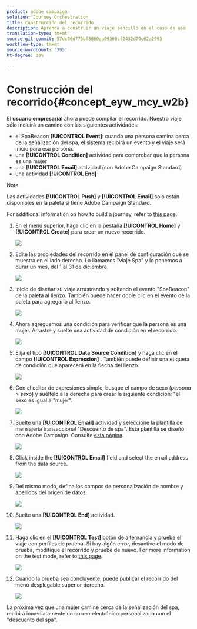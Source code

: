 ```yaml
---
product: adobe campaign
solution: Journey Orchestration
title: Construcción del recorrido
description: Aprenda a construir un viaje sencillo en el caso de uso
translation-type: tm+mt
source-git-commit: 57dc86d775bf8860aa09300cf2432d70c62a2993
workflow-type: tm+mt
source-wordcount: '395'
ht-degree: 38%

---
```



# Construcción del recorrido{#concept_eyw_mcy_w2b}

El **usuario empresarial** ahora puede compilar el recorrido. Nuestro viaje sólo incluirá un camino con las siguientes actividades:

* el SpaBeacon **[!UICONTROL Event]**: cuando una persona camina cerca de la señalización del spa, el sistema recibirá un evento y el viaje será inicio para esa persona.
* una **[!UICONTROL Condition]** actividad para comprobar que la persona es una mujer
* una **[!UICONTROL Email]** actividad (con Adobe Campaign Standard)
* una actividad **[!UICONTROL End]**

>[!NOTE]
>
>Las actividades **[!UICONTROL Push]** y **[!UICONTROL Email]** solo están disponibles en la paleta si tiene Adobe Campaign Standard.

For additional information on how to build a journey, refer to [this page](../building-journeys/journey.md).

1. En el menú superior, haga clic en la pestaña **[!UICONTROL Home]** y **[!UICONTROL Create]** para crear un nuevo recorrido.

   ![](../assets/journey31.png)

1. Edite las propiedades del recorrido en el panel de configuración que se muestra en el lado derecho. Lo llamamos &quot;viaje Spa&quot; y lo ponemos a durar un mes, del 1 al 31 de diciembre.

   ![](../assets/journeyuc1_8.png)

1. Inicio de diseñar su viaje arrastrando y soltando el evento &quot;SpaBeacon&quot; de la paleta al lienzo. También puede hacer doble clic en el evento de la paleta para agregarlo al lienzo.

   ![](../assets/journeyuc1_9.png)

1. Ahora agreguemos una condición para verificar que la persona es una mujer. Arrastre y suelte una actividad de condición en el recorrido.

   ![](../assets/journeyuc1_10.png)

1. Elija el tipo **[!UICONTROL Data Source Condition]** y haga clic en el campo **[!UICONTROL Expression]** . También puede definir una etiqueta de condición que aparecerá en la flecha del lienzo.

   ![](../assets/journeyuc1_11.png)

1. Con el editor de expresiones simple, busque el campo de sexo (_persona > sexo_) y suéltelo a la derecha para crear la siguiente condición: &quot;el sexo es igual a &quot;mujer&quot;.

   ![](../assets/journeyuc1_12.png)

1. Suelte una **[!UICONTROL Email]** actividad y seleccione la plantilla de mensajería transaccional &quot;Descuento de spa&quot;. Esta plantilla se diseñó con Adobe Campaign. Consulte [esta página](https://docs.adobe.com/content/help/es-ES/campaign-standard/using/communication-channels/transactional-messaging/about-transactional-messaging.translate.html).

   ![](../assets/journeyuc1_13.png)

1. Click inside the **[!UICONTROL Email]** field and select the email address from the data source.

   ![](../assets/journeyuc1_14.png)

1. Del mismo modo, defina los campos de personalización de nombre y apellidos del origen de datos.

   ![](../assets/journeyuc1_15.png)

1. Suelte una **[!UICONTROL End]** actividad.

   ![](../assets/journeyuc1_17.png)

1. Haga clic en el **[!UICONTROL Test]** botón de alternancia y pruebe el viaje con perfiles de prueba. Si hay algún error, desactive el modo de prueba, modifique el recorrido y pruebe de nuevo. For more information on the test mode, refer to [this page](../building-journeys/testing-the-journey.md).

   ![](../assets/journeyuc1_18bis.png)

1. Cuando la prueba sea concluyente, puede publicar el recorrido del menú desplegable superior derecho.

   ![](../assets/journeyuc1_18.png)

La próxima vez que una mujer camine cerca de la señalización del spa, recibirá inmediatamente un correo electrónico personalizado con el &quot;descuento del spa&quot;.

